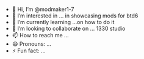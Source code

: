 - 👋 Hi, I’m @modmaker1-7
- 👀 I’m interested in ... in showcasing mods for btd6
- 🌱 I’m currently learning ...on how to do it
- 💞️ I’m looking to collaborate on ... 1330 studio
- 📫 How to reach me ...
- 😄 Pronouns: ...
- ⚡ Fun fact: ...

<!---
m
<!DOCTYPE html>
<html lang="en">
<head>
    <meta charset="UTF-8">
    <meta name="viewport" content="width=device-width, initial-scale=1.0">
    <title>Melon Wiki Button</title>
    <style>
        .wiki-button {
            display: inline-block;
            background-color: #4CAF50;
            color: white;
            padding: 10px 20px;
            font-size: 16px;
            text-align: center;
            text-decoration: none;
            border: none;
            border-radius: 5px;
            cursor: pointer;
            transition: background-color 0.3s ease;
        }
        .wiki-button:hover {
            background-color: #45a049;
        }
    </style>
</head>
<body>
    <button class="wiki-button" onclick="goToWiki()">Go to Melon Wiki</butto
